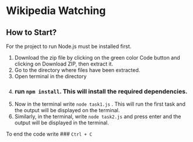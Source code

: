 # Wikipedia Watching
## How to Start?
For the project to run Node.js must be installed first.

1. Download the zip file by clicking on the green color Code button and clicking on Download ZIP, then extract it.
2. Go to the directory where files have been extracted.
3. Open terminal in the directory
4. ###  run `npm install`. This will install the required dependencies.
5. Now in the terminal write `node task1.js` . This will run the first task and the output will be displayed on the terminal.
6. Similarly, in the terminal, write `node task2.js` and press enter and the output will be displayed in the terminal.

To end the code write ### `Ctrl + C`
